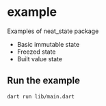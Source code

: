 # example

Examples of neat_state package
- Basic immutable state
- Freezed state
- Built value state

## Run the example

```sh
dart run lib/main.dart
```
